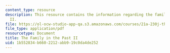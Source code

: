 ```yaml
---
content_type: resource
description: This resource contains the information regarding the family in the past
  II.
file: https://ol-ocw-studio-app-qa.s3.amazonaws.com/courses/21a-230j-the-contemporary-american-family-spring-2004/1b552834b6602212abb919c0da4de252_MIT21A_230JS04_4wlter.pdf
file_type: application/pdf
resourcetype: Document
title: The Family in the Past II
uid: 1b552834-b660-2212-abb9-19c0da4de252
---
```

